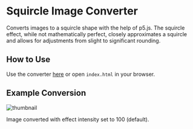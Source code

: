 # Squircle Image Converter

Converts images to a squircle shape with the help of p5.js. The squircle effect, while not mathematically perfect, closely approximates a squircle and allows for adjustments from slight to significant rounding.

## How to Use

Use the converter [here](https://orikome.github.io/squircle-image-converter/) or open `index.html` in your browser.

## Example Conversion

![thumbnail](https://github.com/orikome/squircle-image-converter/assets/46493082/e2c0160c-22d6-4010-80b4-8cbb35b5139f)

Image converted with effect intensity set to 100 (default).
